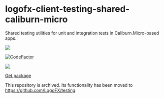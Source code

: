 # logofx-client-testing-shared-caliburn-micro
Shared testing utilities for unit and integration tests in Caliburn.Micro-based apps.

<img src=https://ci.appveyor.com/api/projects/status/github/logofx/logofx-client-testing-shared-caliburn-micro>

[![CodeFactor](https://www.codefactor.io/repository/github/logofx/logofx-client-testing-shared-caliburn-micro/badge)](https://www.codefactor.io/repository/github/logofx/logofx-client-testing-shared-caliburn-micro)

<img src=https://img.shields.io/nuget/dt/LogoFX.Client.Tests.Shared.Caliburn.Micro>

[Get package](https://www.nuget.org/packages/LogoFX.Client.Tests.Shared.Caliburn.Micro)

This repository is archived. Its functionality has been moved to https://github.com/LogoFX/testing
